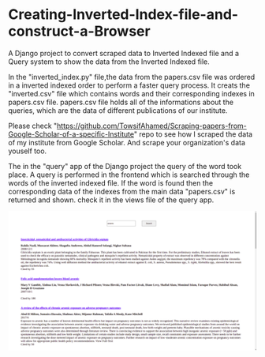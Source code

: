 # Creating-Inverted-Index-file-and-construct-a-Browser
A Django project to convert scraped data to Inverted Indexed file and a Query system to show the data from the Inverted Indexed file.

In the "inverted_index.py" file,the data from the papers.csv file was ordered in a inverted indexed order to perform a faster query process.
It creats the "inverted.csv" file which contains words and their corresponding indexes in papers.csv file.
papers.csv file holds all of the informations about the queries, which are the data of different publications of our institute.

Please check "https://github.com/TowsifAhamed/Scraping-papers-from-Google-Scholar-of-a-specific-Institute" repo to see how I scraped the data of my institute from Google Scholar.
And scrape your organization's data youself too.

The in the "query" app of the Django project the query of the word took place.
A query is performed in the frontend which is searched through the words of the inverted indexed file. 
If the word is found then the corresponding data of the indexes from the main data "papers.csv" is returned and shown.
check it in the views file of the query app.

![Screenshot of a successful query](Screenshot%20of%20a%20successful%20query.png)
